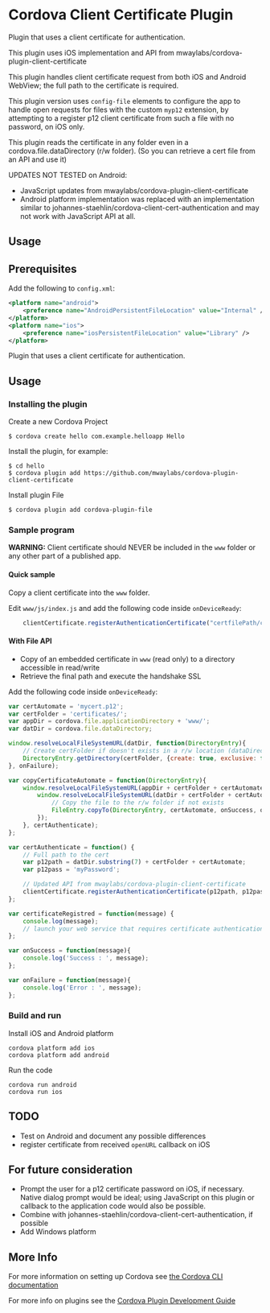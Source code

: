 # Cordova Client Certificate Plugin

Plugin that uses a client certificate for authentication.

This plugin uses iOS implementation and API from mwaylabs/cordova-plugin-client-certificate

This plugin handles client certificate request from both iOS and Android WebView; the full path to the certificate is required.

This plugin version uses `config-file` elements to configure the app to handle open requests for files with the custom `myp12` extension, by attempting to a register p12 client certificate from such a file with no password, on iOS only.

This plugin reads the certificate in any folder even in a cordova.file.dataDirectory (r/w folder). (So you can retrieve a cert file from an API and use it)

UPDATES NOT TESTED on Android:

- JavaScript updates from mwaylabs/cordova-plugin-client-certificate
- Android platform implementation was replaced with an implementation similar to johannes-staehlin/cordova-client-cert-authentication and may not work with JavaScript API at all.

## Usage

## Prerequisites

Add the following to `config.xml`:

```xml
<platform name="android">
	<preference name="AndroidPersistentFileLocation" value="Internal" />
</platform>
<platform name="ios">
	<preference name="iosPersistentFileLocation" value="Library" />
</platform>
```

Plugin that uses a client certificate for authentication.

## Usage

### Installing the plugin

Create a new Cordova Project

    $ cordova create hello com.example.helloapp Hello

Install the plugin, for example:

    $ cd hello
    $ cordova plugin add https://github.com/mwaylabs/cordova-plugin-client-certificate

Install plugin File

    $ cordova plugin add cordova-plugin-file

### Sample program

**WARNING:** Client certificate should NEVER be included in the `www` folder or any other part of a published app.

#### Quick sample

Copy a client certificate into the `www` folder.

Edit `www/js/index.js` and add the following code inside `onDeviceReady`:

```js
    clientCertificate.registerAuthenticationCertificate("certfilePath/cert.p12", "s3cr37", success, failure);
```

#### With File API

- Copy of an embedded certificate in `www` (read only) to a directory accessible in read/write
- Retrieve the final path and execute the handshake SSL

Add the following code inside `onDeviceReady`:

```js
var certAutomate = 'mycert.p12';
var certFolder = 'certificates/';
var appDir = cordova.file.applicationDirectory + 'www/';
var datDir = cordova.file.dataDirectory;

window.resolveLocalFileSystemURL(datDir, function(DirectoryEntry){
	// Create certFolder if doesn't exists in a r/w location (dataDirectory)
	DirectoryEntry.getDirectory(certFolder, {create: true, exclusive: false}, copyCertificateAutomate, onFailure);
}, onFailure);

var copyCertificateAutomate = function(DirectoryEntry){
	window.resolveLocalFileSystemURL(appDir + certFolder + certAutomate, function(FileEntry){
		window.resolveLocalFileSystemURL(datDir + certFolder + certAutomate, certAuthenticate, function(){
			// Copy the file to the r/w folder if not exists
			FileEntry.copyTo(DirectoryEntry, certAutomate, onSuccess, onFailure);
		});
	}, certAuthenticate);
};

var certAuthenticate = function() {
	// Full path to the cert
	var p12path = datDir.substring(7) + certFolder + certAutomate;
	var p12pass = 'myPassword';

	// Updated API from mwaylabs/cordova-plugin-client-certificate
	clientCertificate.registerAuthenticationCertificate(p12path, p12pass, certificateRegistred, onFailure);
};

var certificateRegistred = function(message) {
	console.log(message);
	// launch your web service that requires certificate authentication here
};

var onSuccess = function(message){
	console.log('Success : ', message);
};

var onFailure = function(message){
	console.log('Error : ', message);
};
```

### Build and run

Install iOS and Android platform

    cordova platform add ios
    cordova platform add android

Run the code

    cordova run android
    cordova run ios

## TODO

- Test on Android and document any possible differences
- register certificate from received `openURL` callback on iOS

## For future consideration

- Prompt the user for a p12 certificate password on iOS, if necessary. Native dialog prompt would be ideal; using JavaScript on this plugin or callback to the application code would also be possible.
- Combine with johannes-staehlin/cordova-client-cert-authentication, if possible
- Add Windows platform

## More Info

For more information on setting up Cordova see [the Cordova CLI documentation](https://cordova.apache.org/docs/en/latest/guide/cli/index.html#installing-the-cordova-cli)

For more info on plugins see the [Cordova Plugin Development Guide](https://cordova.apache.org/docs/en/latest/guide/hybrid/plugins/index.html)
